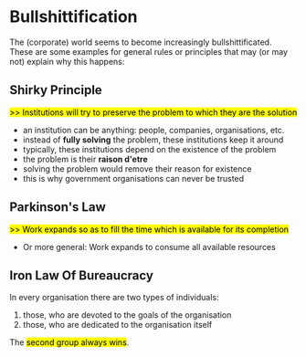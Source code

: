 # Bullshittification

The (corporate) world seems to become increasingly bullshittificated. These are some examples for general rules or principles that may (or may not) explain why this happens:

## Shirky Principle

<mark>>> Institutions will try to preserve the problem to which they are the solution</mark>

- an institution can be anything: people, companies, organisations, etc.
- instead of **fully solving** the problem, these institutions keep it around
- typically, these institutions depend on the existence of the problem
- the problem is their **raison d'etre**
- solving the problem would remove their reason for existence
- this is why government organisations can never be trusted 

## Parkinson's Law

<mark>>> Work expands so as to fill the time which is available for its completion</mark>

- Or more general: Work expands to consume all available resources

## Iron Law Of Bureaucracy

In every organisation there are two types of individuals:

1. those, who are devoted to the goals of the organisation
2. those, who are dedicated to the organisation itself

The <mark>second group always wins</mark>.

